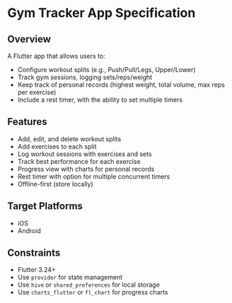 # Gym Tracker App Specification

## Overview
A Flutter app that allows users to:
- Configure workout splits (e.g., Push/Pull/Legs, Upper/Lower)
- Track gym sessions, logging sets/reps/weight
- Keep track of personal records (highest weight, total volume, max reps per exercise)
- Include a rest timer, with the ability to set multiple timers

## Features
- Add, edit, and delete workout splits
- Add exercises to each split
- Log workout sessions with exercises and sets
- Track best performance for each exercise
- Progress view with charts for personal records
- Rest timer with option for multiple concurrent timers
- Offline-first (store locally)

## Target Platforms
- iOS
- Android

## Constraints
- Flutter 3.24+
- Use `provider` for state management
- Use `hive` or `shared_preferences` for local storage
- Use `charts_flutter` or `fl_chart` for progress charts
